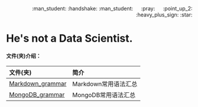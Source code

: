 <p align = "right"> :man_student: :handshake: :man_student:  &emsp; :pray: &emsp; :point_up_2: :heavy_plus_sign: :star: </p>  

# He's not a Data Scientist.

#### 文件(夹)介绍：

|文件(夹)|简介|
|:----|:----|
|[Markdown_grammar][Markdown_grammar]|Markdown常用语法汇总|
|[MongoDB_grammar][MongoDB_grammar]|MongoDB常用语法汇总|

&emsp;

&emsp;

&emsp;

&emsp;

&emsp;

&emsp;

&emsp;

&emsp;

&emsp;

&emsp;

&emsp;

&emsp;

&emsp;

&emsp;

&emsp;

&emsp;

&emsp;

&emsp;

&emsp;

&emsp;


[Markdown_grammar]:https://github.com/446020169/open/blob/master/Markdown_grammar.md
[MongoDB_grammar]:https://github.com/446020169/open/blob/master/MongoDB_grammar.md

